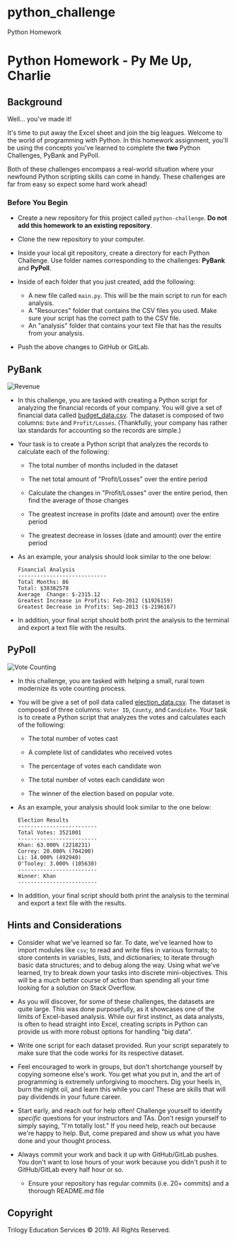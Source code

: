 # python_challenge
Python Homework
# Python Homework - Py Me Up, Charlie

## Background

Well... you've made it!

It's time to put away the Excel sheet and join the big leagues. Welcome to the world of programming with Python. In this homework assignment, you'll be using the concepts you've learned to complete the **two** Python Challenges, PyBank and PyPoll.

Both of these challenges encompass a real-world situation where your newfound Python scripting skills can come in handy. These challenges are far from easy so expect some hard work ahead!

### Before You Begin

* Create a new repository for this project called `python-challenge`. **Do not add this homework to an existing repository**.

* Clone the new repository to your computer.

* Inside your local git repository, create a directory for each Python Challenge. Use folder names corresponding to the challenges: **PyBank** and  **PyPoll**.

* Inside of each folder that you just created, add the following:

  * A new file called `main.py`. This will be the main script to run for each analysis.
  * A "Resources" folder that contains the CSV files you used. Make sure your script has the correct path to the CSV file.
  * An "analysis" folder that contains your text file that has the results from your analysis.

* Push the above changes to GitHub or GitLab.

## PyBank

![Revenue](Images/revenue-per-lead.png)

* In this challenge, you are tasked with creating a Python script for analyzing the financial records of your company. You will give a set of financial data called [budget_data.csv](PyBank/Resources/budget_data.csv). The dataset is composed of two columns: `Date` and `Profit/Losses`. (Thankfully, your company has rather lax standards for accounting so the records are simple.)

* Your task is to create a Python script that analyzes the records to calculate each of the following:

  * The total number of months included in the dataset

  * The net total amount of "Profit/Losses" over the entire period

  * Calculate the changes in "Profit/Losses" over the entire period, then find the average of those changes

  * The greatest increase in profits (date and amount) over the entire period

  * The greatest decrease in losses (date and amount) over the entire period

* As an example, your analysis should look similar to the one below:

  ```text
  Financial Analysis
  ----------------------------
  Total Months: 86
  Total: $38382578
  Average  Change: $-2315.12
  Greatest Increase in Profits: Feb-2012 ($1926159)
  Greatest Decrease in Profits: Sep-2013 ($-2196167)
  ```

* In addition, your final script should both print the analysis to the terminal and export a text file with the results.

## PyPoll

![Vote Counting](Images/Vote_counting.png)

* In this challenge, you are tasked with helping a small, rural town modernize its vote counting process.

* You will be give a set of poll data called [election_data.csv](PyPoll/Resources/election_data.csv). The dataset is composed of three columns: `Voter ID`, `County`, and `Candidate`. Your task is to create a Python script that analyzes the votes and calculates each of the following:

  * The total number of votes cast

  * A complete list of candidates who received votes

  * The percentage of votes each candidate won

  * The total number of votes each candidate won

  * The winner of the election based on popular vote.

* As an example, your analysis should look similar to the one below:

  ```text
  Election Results
  -------------------------
  Total Votes: 3521001
  -------------------------
  Khan: 63.000% (2218231)
  Correy: 20.000% (704200)
  Li: 14.000% (492940)
  O'Tooley: 3.000% (105630)
  -------------------------
  Winner: Khan
  -------------------------
  ```

* In addition, your final script should both print the analysis to the terminal and export a text file with the results.

## Hints and Considerations

* Consider what we've learned so far. To date, we've learned how to import modules like `csv`; to read and write files in various formats; to store contents in variables, lists, and dictionaries; to iterate through basic data structures; and to debug along the way. Using what we've learned, try to break down your tasks into discrete mini-objectives. This will be a _much_ better course of action than spending all your time looking for a solution on Stack Overflow.

* As you will discover, for some of these challenges, the datasets are quite large. This was done purposefully, as it showcases one of the limits of Excel-based analysis. While our first instinct, as data analysts, is often to head straight into Excel, creating scripts in Python can provide us with more robust options for handling "big data".

* Write one script for each dataset provided. Run your script separately to make sure that the code works for its respective dataset.

* Feel encouraged to work in groups, but don't shortchange yourself by copying someone else's work. You get what you put in, and the art of programming is extremely unforgiving to moochers. Dig your heels in, burn the night oil, and learn this while you can! These are skills that will pay dividends in your future career.

* Start early, and reach out for help often! Challenge yourself to identify _specific_ questions for your instructors and TAs. Don't resign yourself to simply saying, "I'm totally lost." If you need help, reach out because we're happy to help. But, come prepared and show us what you have done and your thought process.

* Always commit your work and back it up with GitHub/GitLab pushes. You don't want to lose hours of your work because you didn't push it to GitHub/GitLab every half hour or so.

  * Ensure your repository has regular commits (i.e. 20+ commits) and a thorough README.md file



## Copyright

Trilogy Education Services © 2019. All Rights Reserved.

